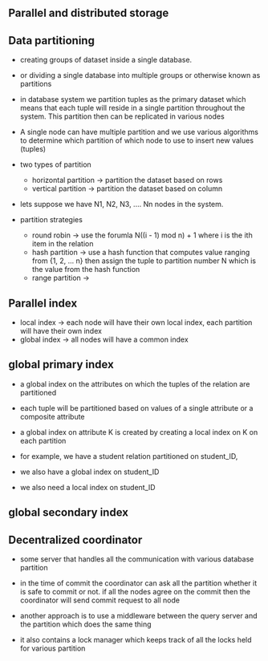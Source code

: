 ## Parallel and distributed storage

## Data partitioning 
- creating groups of dataset inside a single database. 
- or dividing a single database into multiple groups or otherwise known as partitions 
- in database system we partition tuples as the primary dataset which means that each tuple will reside in a single partition throughout the system. This partition then can be replicated in various nodes
- A single node can have multiple partition and we use various algorithms to determine which partition of which node to use to insert new values (tuples)

- two types of partition
	- horizontal partition -> partition the dataset based on rows
	- vertical partition -> partition the dataset based on column

- lets suppose we have N1, N2, N3, .... Nn nodes in the system.
- partition strategies
	- round robin -> use the forumla N((i - 1) mod n) + 1 where i is the ith item in the relation
	- hash partition -> use a hash function that computes value ranging from {1, 2, ... n} then assign the tuple to partition number N which is the value from the hash function
	- range partition -> 

## Parallel index 
- local index -> each node will have their own local index, each partition will have their own index
- global index -> all nodes will have a common index 

## global primary index 
- a global index on the attributes on which the tuples of the relation are partitioned
- each tuple will be partitioned based on values of a single attribute or a composite attribute
- a global index on attribute K is created by creating a local index on K on each partition

- for example, we have a student relation partitioned on student_ID,
- we also have a global index on student_ID
- we also need a local index on student_ID

## global secondary index


## Decentralized coordinator 
- some server that handles all the communication with various database partition 
- in the time of commit the coordinator can ask all the partition whether it is safe to commit or not. if all the nodes agree on the commit then  the coordinator will send commit request to all node

- another approach is to use a middleware between the query server and the partition which does the same thing 
- it also contains a lock manager which keeps track of all the locks held for various partition 
